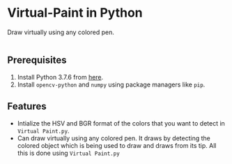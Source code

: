# Virtual-Paint in Python
Draw virtually using any colored pen.

<img src="">

## Prerequisites
1. Install Python 3.7.6 from [here](https://www.python.org/downloads/release/python-376/).
2. Install ```opencv-python``` and ```numpy``` using package managers like ```pip```.

## Features
* Intialize the HSV and BGR format of the colors that you want to detect in ```Virtual Paint.py```.
* Can draw virtually using any colored pen. It draws by detecting the colored object which is being used to draw and draws from its tip. All this is done using ```Virtual Paint.py```
